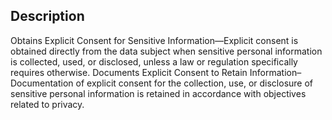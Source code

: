 ## Description

Obtains Explicit Consent for Sensitive Information—Explicit consent is obtained directly from the data subject when sensitive personal information is collected, used, or disclosed, unless a law or regulation specifically requires otherwise.
Documents Explicit Consent to Retain Information–Documentation of explicit consent for the collection, use, or disclosure of sensitive personal information is retained in accordance with objectives related to privacy.